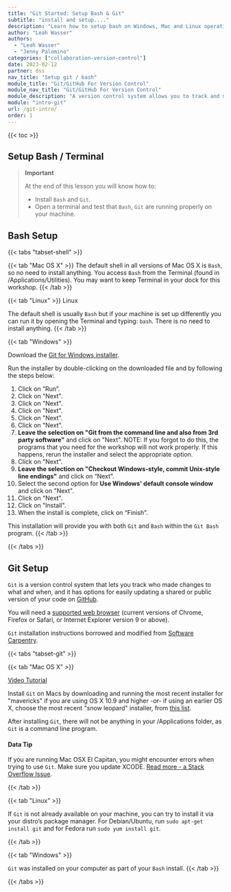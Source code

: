 ```yaml
---
title: "Git Started: Setup Bash & Git"
subtitle: "install and setup...."
description: "Learn how to setup bash on Windows, Mac and Linux operating systems."
author: "Leah Wasser"
authors: 
  - "Leah Wasser"
  - "Jenny Palomino"
categories: ["collaboration-version-control"]
date: 2023-02-12
partner: dss
nav_title: "Setup git / bash"
module_title: "Git/GitHub For Version Control"
module_nav_title: "Git/GitHub For Version Control"
module_description: "A version control system allows you to track and manage changes to your files. Learn how to get started with version control using git and GitHub.com."
module: "intro-git"
url: /git-intro/
order: 1
---
```


{{< toc >}}

## Setup Bash / Terminal

> **Important**
>
> At the end of this lesson you will know how to:
>
> -   Install `Bash` and `Git`.
> -   Open a terminal and test that `Bash`, `Git` are running properly on your machine.

## Bash Setup

{{< tabs "tabset-shell" >}}

{{< tab "Mac OS X" >}}
The default shell in all versions of Mac OS X is `Bash`, so no need to install
anything. You access `Bash` from the Terminal (found in /Applications/Utilities).
You may want to keep Terminal in your dock for this workshop.
{{< /tab >}}

{{< tab "Linux" >}}
Linux

The default shell is usually `Bash` but if your machine is set up differently
you can run it by opening the Terminal and typing: `bash`. There is no need to
install anything.
{{< /tab >}}

{{< tab "Windows" >}}

Download the <a href="https://git-scm.com/download/win" target = "_blank">Git for Windows installer</a>.

Run the installer by double-clicking on the downloaded file and by following the steps below:

1. Click on “Run”.
2. Click on "Next".
3. Click on "Next".
4. Click on "Next".
5. Click on "Next".
6. Click on "Next".
7. **Leave the selection on  "Git from the command line and also from 3rd party software"** and click on "Next". NOTE: If you forgot to do this, the programs that you need for the workshop will not work properly. If this happens, rerun the installer and select the appropriate option.
8. Click on "Next".
9. **Leave the selection on  "Checkout Windows-style, commit Unix-style line endings"** and click on “Next”.
10. Select the second option for **Use Windows' default console window** and click on "Next".
11. Click on "Next".
12. Click on "Install".
13. When the install is complete, click on “Finish”.

This installation will provide you with both `Git` and `Bash` within the
`Git Bash` program.
{{< /tab >}}

{{< /tabs >}}

## Git Setup

`Git` is a version control system that lets you track who made changes to what and when, and it has options for easily updating a shared or public version of your code on <a href="https://github.com/" target="_blank">GitHub</a>.

You will need a <a href="https://help.github.com/articles/supported-browsers/" target="_blank">supported web browser</a> (current versions of Chrome, Firefox or Safari, or Internet Explorer version 9 or above).

`Git` installation instructions borrowed and modified from <a href="http://software-carpentry.org/" target="_blank">Software Carpentry</a>.

{{< tabs "tabset-git" >}}

{{< tab "Mac OS X" >}}

<a href="https://www.youtube.com/watch?v=9LQhwETCdwY" target="_blank">Video Tutorial</a>

Install `Git` on Macs by downloading and running the most recent installer for "mavericks" if you are using OS X 10.9 and higher -or- if using an earlier OS X, choose the most recent "snow leopard" installer, from <a href="http://sourceforge.net/projects/git-osx-installer/files/" target="_blank">this list</a>.

After installing `Git`, there will not be anything in your /Applications folder, as `Git` is a command line program.

#### Data Tip
If you are running Mac OSX El Capitan, you might encounter errors when trying to use `Git`. Make sure you update XCODE. <a href="http://stackoverflow.com/questions/32893412/command-line-tools-not-working-os-x-el-capitan" target="_blank">Read more - a Stack Overflow Issue</a>.

{{< /tab >}}

{{< tab "Linux" >}}

If `Git` is not already available on your machine, you can try to install it via your distro’s package manager. For Debian/Ubuntu, run `sudo apt-get install git` and for Fedora run `sudo yum install git`.

{{< /tab >}}

{{< tab "Windows" >}}

`Git` was installed on your computer as part of your `Bash` install.
{{< /tab >}}

{{< /tabs >}}
